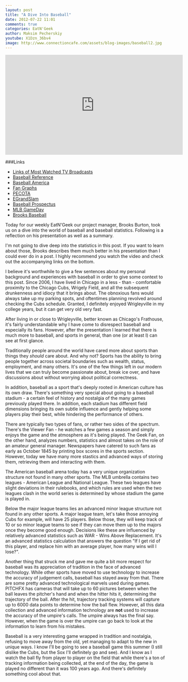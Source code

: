 ```yaml
---
layout: post
title: "A Dive Into Baseball"
date: 2012-07-22 11:01
comments: true
categories: EatN'Geek
author: Maksim Pecherskiy
youtube: X1Dzn_36bv4
image: http://www.connectioncafe.com/assets/blog-images/baseball2.jpg
---
```


<iframe width="560" height="315" src="http://www.youtube.com/embed/X1Dzn_36bv4" frameborder="0" allowfullscreen></iframe>

###Links
* [Links of Most Watched TV Broadcasts](http://en.wikipedia.org/wiki/List_of_most_watched_television_broadcasts)  
* [Baseball Reference](http://www.baseball-reference.com)  
* [Baseball America](http://www.baseballamerica.com/today)
* [Fan Graphs](http://www.fangraphs.com/)
* [PECOTA](http://en.wikipedia.org/wiki/PECOTA)
* [EGrandSlam](http://egrandslam.com/)
* [Baseball Prospectus](http://www.baseballprospectus.com/)
* [MLB GameDay](http://mlb.mlb.com/mlb/gameday/index.jsp?gid=2012_07_22_chamlb_detmlb_1&mode=gameday)
* [Brooks Baseball](http://brooksbaseball.net)  


Today for our weekly EatN'Geek our project manager, Brooks Burton, took us on a dive into the world of baseball and baseball statistics. Following is a reflection on his presentation as well as a summary.

I'm not going to dive deep into the statistics in this post. If you want to learn about those, Brooks describes them much better in his presentation than I could ever do in a post.  I highly recommend you watch the video and check out the accompanying links on the bottom.  

I believe it's worthwhile to give a few sentences about my personal background and experiences with baseball in order to give some context to this post.  Since 2006, I have lived in Chicago in a less - than - comfortable proximity to the Chicago Cubs, Wrigely Field, and all the subsequent drunkenness and idiocy that it brings about. The obnoxious fans would always take up my parking spots, and oftentimes planning revolved around checking the Cubs schedule. Granted, I definitely enjoyed Wrigleyville in my college years, but it can get very old very fast.

After living in or close to Wrigleyville, better known as Chicago's Frathouse, it's fairly understandable why I have come to disrespect baseball and especially its fans.  However, after the presentation I learned that there is much more to baseball, and sports in general, than one (or at least I) can see at first glance.

Traditionally people around the world have cared more about sports than things they *should* care about.  And why not? Sports has the ability to bring people together across societal boundaries such as wealth, status, employment, and many others.  It's one of the few things left in our modern lives that we can truly become passionate about, break ice over, and have discussions about without worrying about political correctness.

In addition, baseball as a sport that's deeply rooted in American culture has its own draw.  There's something very special about going to a baseball stadium - a certain feel of history and nostalgia of the many games previously played there. In addition, each stadium has different field dimensions bringing its own subtle influence and gently helping some players play their best, while hindering the performance of others.

There are typically two types of fans, or rather two sides of the spectrum. There's the Viewer Fan - he watches a few games a season and simply enjoys the game and the atmosphere as it's being played. The Geek Fan, on the other hand, analyzes numbers, statistics and almost takes on the role of an amateur general manager.  Newspapers have catered to such fans as early as October 1845 by printing box scores in the sports section.  However, today we have many more stastics and advanced ways of storing them, retrieving them and interacting with them.


The American baseball arena today has a very unique organization structure not found in many other sports.  The MLB umbrella contains two leagues - American League and National League. These two leagues have slight deviations in their rulebooks, and which rules are used when the two leagues clash in the world series is determined by whose stadium the game is played in.

Below the major league teams lies an advanced minor league structure not found in any other sports. A major league team, let's take those annoying Cubs for example, will have 25 players. Below those, they will keep track of 10 or so minor league teams to see if they can move them up to the majors once they become good enough. Decisions like these are influenced by relatively advanced statistics such as WAR - Wins Above Replacement.  It's an advanced statistics calculation that answers the question "If I get rid of this player, and replace him with an average player, how many wins will I lose?". 

Another thing that struck me and gave me quite a bit more respect for baseball was its appreciation of tradition in the face of advanced technology.  While other sports have moved to use technology to increase the accuracy of judgement calls, baseball has stayed away from that.  There are some pretty advanced technological marvels used during games. PITCHFX has cameras that will take up to 60 pictures between when the ball leaves the pitcher's hand and when the hitter hits it, determining the trajectory of the ball. After the hit, trajectory tracking systems will capture up to 6000 data points to determine how the ball flew.  However, all this data collection and advanced information technology are **not** used to increase the accuracy of the umpire's calls. The umpire always has the final say.  However, when the game is over the umpire can go back to look at the information to learn from his mistakes.  

Baseball is a very interesting game wrapped in tradition and nostalgia, refusing to move away from the old, yet managing to adapt to the new in unique ways.  I know I'll be going to see a baseball game this summer (I still dislike the Cubs, but the Sox I'll definitely go and see).  And I know as I watch the ball fly from player to player on the field that while there's a ton of tracking information being collected, at the end of the day, the game is played no different than it was 100 years ago.  And there's definitely something cool about that.



